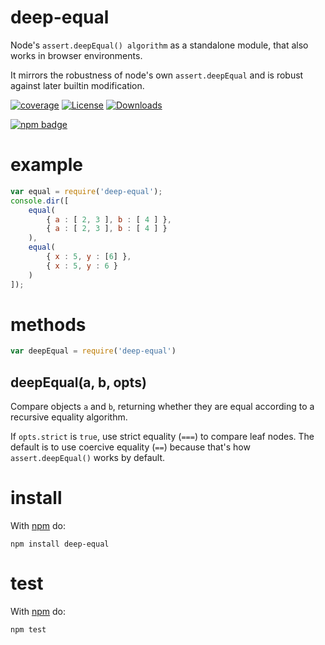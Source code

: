 # deep-equal

Node's `assert.deepEqual() algorithm` as a standalone module, that also works in browser environments.

It mirrors the robustness of node's own `assert.deepEqual` and is robust against later builtin modification.

[![coverage][codecov-image]][codecov-url]
[![License][license-image]][license-url]
[![Downloads][downloads-image]][downloads-url]

[![npm badge][npm-badge-png]][package-url]

# example

``` js
var equal = require('deep-equal');
console.dir([
    equal(
        { a : [ 2, 3 ], b : [ 4 ] },
        { a : [ 2, 3 ], b : [ 4 ] }
    ),
    equal(
        { x : 5, y : [6] },
        { x : 5, y : 6 }
    )
]);
```

# methods

``` js
var deepEqual = require('deep-equal')
```

## deepEqual(a, b, opts)

Compare objects `a` and `b`, returning whether they are equal according to a recursive equality algorithm.

If `opts.strict` is `true`, use strict equality (`===`) to compare leaf nodes.
The default is to use coercive equality (`==`) because that's how `assert.deepEqual()` works by default.

# install

With [npm](https://npmjs.org) do:

```
npm install deep-equal
```

# test

With [npm](https://npmjs.org) do:

```
npm test
```

[package-url]: https://npmjs.org/package/deep-equal
[npm-version-svg]: https://versionbadg.es/inspect-js/deep-equal.svg
[deps-svg]: https://david-dm.org/inspect-js/node-deep-equal.svg
[deps-url]: https://david-dm.org/inspect-js/node-deep-equal
[dev-deps-svg]: https://david-dm.org/inspect-js/node-deep-equal/dev-status.svg
[dev-deps-url]: https://david-dm.org/inspect-js/node-deep-equal#info=devDependencies
[npm-badge-png]: https://nodei.co/npm/deep-equal.png?downloads=true&stars=true
[license-image]: https://img.shields.io/npm/l/deep-equal.svg
[license-url]: LICENSE
[downloads-image]: https://img.shields.io/npm/dm/deep-equal.svg
[downloads-url]: https://npm-stat.com/charts.html?package=deep-equal
[codecov-image]: https://codecov.io/gh/inspect-js/node-deep-equal/branch/main/graphs/badge.svg
[codecov-url]: https://app.codecov.io/gh/inspect-js/node-deep-equal/
[actions-image]: https://img.shields.io/endpoint?url=https://github-actions-badge-u3jn4tfpocch.runkit.sh/inspect-js/node-deep-equal
[actions-url]: https://github.com/inspect-js/node-deep-equal/actions
